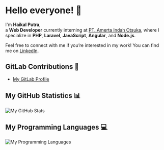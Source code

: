 # Hello everyone! 👋

I'm **Haikal Putra**,  
a **Web Developer** currently interning at [PT. Amerta Indah Otsuka](https://www.aio.co.id/), where I specialize in **PHP**, **Laravel**, **JavaScript**, **Angular**, and **Node.js**.

Feel free to connect with me if you’re interested in my work! You can find me on [LinkedIn](https://www.linkedin.com/in/muhamad-haikal-mulya-putera-3661b1191/).

## GitLab Contributions 💼
- [My GitLab Profile](https://gitlab.com/haikalputra-dev)

## My GitHub Statistics 📊
![My GitHub Stats](https://github-readme-stats.vercel.app/api?username=haikalputra-dev&show_icons=true&theme=dark&count_private=true&include_all_commits=true)

## My Programming Languages 💻
![My Programming Languages](https://github-readme-stats.vercel.app/api/top-langs/?username=haikalputra-dev&layout=compact&theme=dark)


<!--
**haikalputra-dev/haikalputra-dev** is a ✨ _special_ ✨ repository because its `README.md` (this file) appears on your GitHub profile.

Here are some ideas to get you started:

- 🔭 I’m currently working on ...
- 🌱 I’m currently learning ...
- 👯 I’m looking to collaborate on ...
- 🤔 I’m looking for help with ...
- 💬 Ask me about ...
- 📫 How to reach me: ...
- 😄 Pronouns: ...
- ⚡ Fun fact: ...
-->
